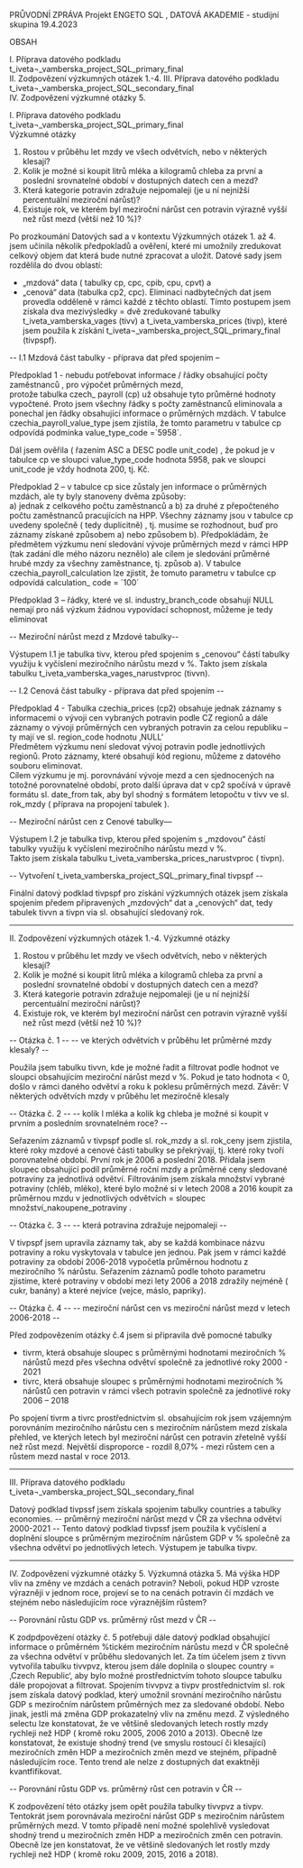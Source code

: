 PRŮVODNÍ ZPRÁVA
Projekt ENGETO SQL , DATOVÁ AKADEMIE - studijní skupina  19.4.2023

OBSAH

I.	Příprava datového podkladu   t_iveta¬_vamberska_project_SQL_primary_final   
II.	Zodpovězení výzkumných otázek 1.-4.
 III.	Příprava datového podkladu   t_iveta¬_vamberska_project_SQL_secondary_final   
IV.	Zodpovězení výzkumné otázky 5.


I.	Příprava datového podkladu   t_iveta¬_vamberska_project_SQL_primary_final   
Výzkumné otázky
1.	Rostou v průběhu let mzdy ve všech odvětvích, nebo v některých klesají?
2.	Kolik je možné si koupit litrů mléka a kilogramů chleba za první a poslední srovnatelné období v dostupných datech cen a mezd?
3.	Která kategorie potravin zdražuje nejpomaleji (je u ní nejnižší percentuální meziroční nárůst)?
4.	Existuje rok, ve kterém byl meziroční nárůst cen potravin výrazně vyšší než růst mezd (větší než 10 %)?

Po prozkoumání Datových sad a v kontextu Výzkumných otázek 1. až 4. jsem učinila několik předpokladů a ověření, 
které mi umožnily zredukovat celkový objem dat která bude nutné zpracovat a uložit.
Datové sady jsem rozdělila do dvou oblastí:  
-	„mzdová“ data ( tabulky cp, cpc, cpib, cpu, cpvt)   a 
-	„cenová“ data (tabulka cp2, cpc). 
Eliminaci nadbytečných dat jsem provedla odděleně v rámci každé z těchto oblastí. 
Tímto postupem jsem získala dva mezivýsledky = dvě  zredukované tabulky  t_iveta_vamberska_vages (tivv) a t_iveta_vamberska_prices (tivp),
které jsem použila k získání t_iveta¬_vamberska_project_SQL_primary_final (tivpspf).



-- I.1 Mzdová část tabulky - příprava dat před spojením –

Předpoklad 1 - nebudu potřebovat informace / řádky obsahující počty zaměstnanců , pro výpočet průměrných mezd,  
protože tabulka czech_ payroll (cp) už obsahuje tyto průměrné hodnoty vypočtené.
Proto jsem všechny řádky s počty zaměstnanců eliminovala a ponechal jen řádky obsahující informace o průměrných mzdách. 
V tabulce czechia_payroll_value_type  jsem zjistila, že tomto parametru v tabulce cp odpovídá podmínka   value_type_code =´5958´.

Dál jsem ověřila ( řazením ASC a DESC podle unit_code) , že pokud je v tabulce cp ve sloupci value_type_code   hodnota 5958, 
pak ve sloupci   unit_code   je vždy hodnota 200, tj. Kč.

Předpoklad 2 –   v tabulce cp sice zůstaly jen informace o průměrných mzdách, ale ty byly stanoveny dvěma způsoby:      
 a) jednak z celkového počtu zaměstnanců a 
 b)  za druhé z přepočteného počtu zaměstnanců pracujících na HPP. 
Všechny záznamy  jsou v tabulce cp uvedeny společně ( tedy duplicitně) , tj. musíme se rozhodnout, buď pro záznamy získané způsobem  a) nebo způsobem b).
Předpokládám, že předmětem výzkumu není sledování vývoje průměrných mezd v rámci HPP (tak zadání dle mého názoru neznělo) 
ale cílem je sledování průměrné hrubé mzdy  za všechny zaměstnance, tj. způsob a). 
V tabulce  czechia_payroll_calculation  lze zjistit, že tomuto parametru v  tabulce cp  odpovídá calculation_ code = ´100´

Předpoklad 3 – řádky, které ve sl.   industry_branch_code    obsahují NULL nemají pro náš výzkum žádnou vypovídací schopnost, můžeme je tedy eliminovat


-- Meziroční nárůst mezd z Mzdové tabulky--

Výstupem I.1 je tabulka tivv, kterou před spojením s „cenovou“ částí tabulky využiju k vyčíslení meziročního nárůstu mezd v %. 
Takto jsem získala  tabulku t_iveta_vamberska_vages_narustvproc (tivvn).


-- I.2 Cenová část tabulky - příprava dat před spojením --

Předpoklad 4 - Tabulka  czechia_prices (cp2)  obsahuje jednak záznamy s informacemi o vývoji cen vybraných potravin podle CZ regionů 
a dále záznamy o vývoji průměrných cen vybraných potravin za celou republiku – ty mají ve sl. region_code hodnotu  ‚NULL‘  
Předmětem výzkumu není sledovat vývoj potravin  podle jednotlivých regionů. Proto záznamy, které obsahují kód regionu, můžeme z datového souboru eliminovat.   
Cílem výzkumu je mj. porovnávání vývoje mezd a cen sjednocených na totožné porovnatelné období,  proto další úprava dat v cp2 spočívá 
v úpravě formátu sl. date_from tak, aby byl shodný s formátem letopočtu  v   tivv   ve sl.  rok_mzdy   ( příprava na propojení tabulek ).

-- Meziroční nárůst cen z Cenové tabulky—

Výstupem I.2 je tabulka tivp, kterou před spojením s „mzdovou“ částí tabulky využiju k vyčíslení meziročního nárůstu mezd v %.  
Takto jsem získala tabulku t_iveta_vamberska_prices_narustvproc ( tivpn).


-- Vytvoření t_iveta_vamberska_project_SQL_primary_final tivpspf --

Finální datový podklad tivpspf  pro získání výzkumných otázek jsem získala spojením předem připravených „mzdových“ dat  a „cenových“ dat, 
tedy tabulek  tivvn  a  tivpn via sl. obsahující sledovaný rok.

-----------------------------------------------------------------------------------------------------------------

II.	Zodpovězení výzkumných otázek 1.-4.
Výzkumné otázky
1.	Rostou v průběhu let mzdy ve všech odvětvích, nebo v některých klesají?
2.	Kolik je možné si koupit litrů mléka a kilogramů chleba za první a poslední srovnatelné období v dostupných datech cen a mezd?
3.	Která kategorie potravin zdražuje nejpomaleji (je u ní nejnižší percentuální meziroční nárůst)?
4.	Existuje rok, ve kterém byl meziroční nárůst cen potravin výrazně vyšší než růst mezd (větší než 10 %)?

-- Otázka č. 1 --
-- ve kterých odvětvích v průběhu let průměrné mzdy klesaly? --

Použila jsem tabulku tivvn, kde je možné řadit a filtrovat podle hodnot  ve sloupci obsahujícím meziroční nárůst mezd v %. Pokud je tato hodnota < 0, 
došlo v rámci daného odvětví a roku k poklesu průměrných mezd. 
Závěr: V některých odvětvích mzdy v průběhu let meziročně klesaly

-- Otázka č. 2 --
-- kolik l mléka a kolik kg chleba je možné si koupit v prvním a posledním    srovnatelném roce? --

Seřazením záznamů v  tivpspf  podle sl. rok_mzdy a sl. rok_ceny  jsem zjistila, které roky mzdové a cenové části tabulky se překrývají, 
tj. které roky tvoří porovnatelné období. 
První rok je  2006 a  poslední  2018.
Přidala jsem sloupec obsahující podíl průměrné roční mzdy a průměrné ceny sledované  potraviny za jednotlivá odvětví. 
Filtrováním  jsem získala množství vybrané potraviny (chléb, mléko), které bylo možné si v letech 2008 a 2016 koupit za průměrnou mzdu 
v  jednotlivých odvětvích = sloupec množství_nakoupene_potraviny .

-- Otázka č. 3 --
-- která potravina zdražuje nejpomaleji --

V tivpspf jsem upravila záznamy tak, aby se každá kombinace  názvu potraviny a roku vyskytovala v tabulce jen jednou. 
Pak jsem v rámci každé potraviny za období 2006-2018 vypočetla průměrnou hodnotu z meziročního % nárůstu. 
Seřazením záznamů podle tohoto parametru zjistíme, které potraviny v období mezi lety 2006 a 2018 zdražily nejméně ( cukr, banány) 
a které nejvíce (vejce, máslo, papriky). 
 
-- Otázka č. 4 --
-- meziroční nárůst cen vs meziroční nárůst mezd v letech 2006-2018 --

Před zodpovězením otázky č.4 jsem si připravila dvě pomocné tabulky 
-	tivrm, která obsahuje  sloupec s průměrnými hodnotami  meziročních % nárůstů mezd přes všechna odvětví společně za jednotlivé roky 2000 - 2021
-	tivrc, která obsahuje sloupec s průměrnými hodnotami meziročních % nárůstů cen potravin v rámci všech potravin společně za jednotlivé roky 2006 – 2018 

Po spojení tivrm a tivrc prostřednictvím sl. obsahujícím rok jsem vzájemným porovnáním  meziročního nárůstu cen s meziročním nárůstem mezd získala přehled, 
ve kterých letech byl meziroční nárůst cen potravin zřetelně vyšší než růst mezd. Největší disproporce - rozdíl  8,07% -  mezi růstem cen a  růstem mezd nastal v roce 2013.

-----------------------------------------------------------------------------------------------------------------

III.	Příprava datového podkladu   t_iveta¬_vamberska_project_SQL_secondary_final  

Datový podklad tivpssf jsem získala spojením tabulky countries a tabulky economies. 
-- průměrný meziroční nárůst mezd v ČR za všechna odvětví 2000-2021 --
Tento datový podklad tivpssf jsem použila k vyčíslení a doplnění sloupce s průměrným meziročním nárůstem GDP v % společně za všechna odvětví po jednotlivých letech. 
Výstupem je tabulka tivpv.

-----------------------------------------------------------------------------------------------------------------


IV.	Zodpovězení výzkumné otázky 5.
Výzkumná otázka
5.	Má výška HDP vliv na změny ve mzdách a cenách potravin? Neboli, pokud HDP vzroste výrazněji v jednom roce, projeví se to na cenách potravin či mzdách 
ve stejném nebo následujícím roce výraznějším růstem?


-- Porovnání růstu GDP vs. průměrný růst mezd v ČR --

K zodpdpovězení otázky č. 5 potřebuji dále datový podklad obsahující informace  o průměrném %tickém meziročním nárůstu mezd v ČR  společně za všechna odvětví v průběhu sledovaných let. 
Za tím účelem jsem z tivvn vytvořila tabulku tivvpvz, kterou jsem dále doplnila o sloupec country = ‚Czech Republic‘, aby bylo možné prostřednictvím tohoto sloupce tabulku dále propojovat a filtrovat.
Spojením tivvpvz  a tivpv  prostřednictvím sl. rok jsem získala  datový podklad, který umožnil srovnání  meziročního nárůstu GDP s meziročním nárůstem průměrných mez za sledované období. 
Nebo jinak, jestli má změna GDP prokazatelný vliv na změnu mezd.
Z výsledného selectu lze konstatovat, že ve většině sledovaných letech rostly mzdy rychleji než HDP ( kromě roku 2005, 2006 2010 a 2013).
Obecně lze konstatovat, že existuje shodný trend (ve smyslu rostoucí či klesající) meziročních změn HDP a meziročních změn mezd ve stejném, případně následujícím roce. 
Tento trend ale nelze z dostupných dat exaktněji kvantfifikovat.  

-- Porovnání růstu GDP vs. průměrný růst cen potravin  v ČR  --

K zodpovězení této otázky jsem opět použila tabulky tivvpvz a tivpv. Tentokrát jsem porovnávala meziroční nárůst GDP s meziročním nárůstem průměrných mezd.
V tomto případě není možné spolehlivě vysledovat shodný trend u meziročních změn HDP a meziročních změn cen potravin. Obecně lze jen konstatovat, 
že ve většině sledovaných let rostly mzdy rychleji než HDP  ( kromě roku 2009, 2015, 2016 a 2018).




